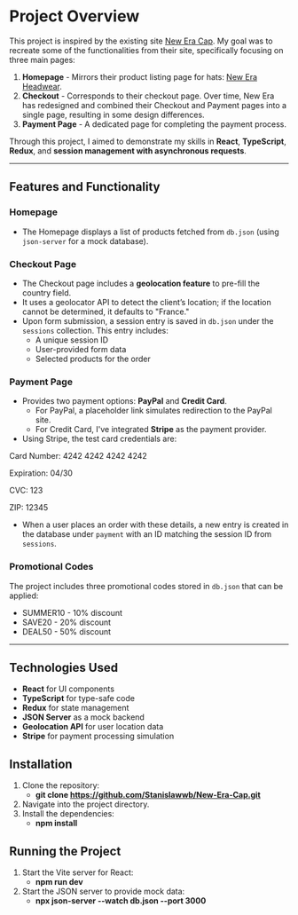 # Project Overview

This project is inspired by the existing site [New Era Cap](https://www.neweracap.co.uk/). My goal was to recreate some of the functionalities from their site, specifically focusing on three main pages:

1. **Homepage** - Mirrors their product listing page for hats: [New Era Headwear](https://www.neweracap.co.uk/collections/headwear).
2. **Checkout** - Corresponds to their checkout page. Over time, New Era has redesigned and combined their Checkout and Payment pages into a single page, resulting in some design differences.
3. **Payment Page** - A dedicated page for completing the payment process.

Through this project, I aimed to demonstrate my skills in **React**, **TypeScript**, **Redux**, and **session management with asynchronous requests**.

---

## Features and Functionality

### Homepage
- The Homepage displays a list of products fetched from `db.json` (using `json-server` for a mock database).

### Checkout Page
- The Checkout page includes a **geolocation feature** to pre-fill the country field. 
- It uses a geolocator API to detect the client’s location; if the location cannot be determined, it defaults to "France."
- Upon form submission, a session entry is saved in `db.json` under the `sessions` collection. This entry includes:
  - A unique session ID
  - User-provided form data
  - Selected products for the order

### Payment Page
- Provides two payment options: **PayPal** and **Credit Card**.
   - For PayPal, a placeholder link simulates redirection to the PayPal site.
   - For Credit Card, I've integrated **Stripe** as the payment provider.
- Using Stripe, the test card credentials are:

Card Number: 4242 4242 4242 4242

Expiration: 04/30

CVC: 123

ZIP: 12345

- When a user places an order with these details, a new entry is created in the database under `payment` with an ID matching the session ID from `sessions`.

### Promotional Codes

The project includes three promotional codes stored in `db.json` that can be applied:

- SUMMER10 - 10% discount
- SAVE20 - 20% discount
- DEAL50 - 50% discount

---

## Technologies Used

- **React** for UI components
- **TypeScript** for type-safe code
- **Redux** for state management
- **JSON Server** as a mock backend
- **Geolocation API** for user location data
- **Stripe** for payment processing simulation



## Installation
1. Clone the repository:
   - **git clone https://github.com/Stanislawwb/New-Era-Cap.git**
3. Navigate into the project directory.
4. Install the dependencies:
   - **npm install**


## Running the Project
1. Start the Vite server for React:
    - **npm run dev**
2. Start the JSON server to provide mock data:
    - **npx json-server --watch db.json --port 3000**
